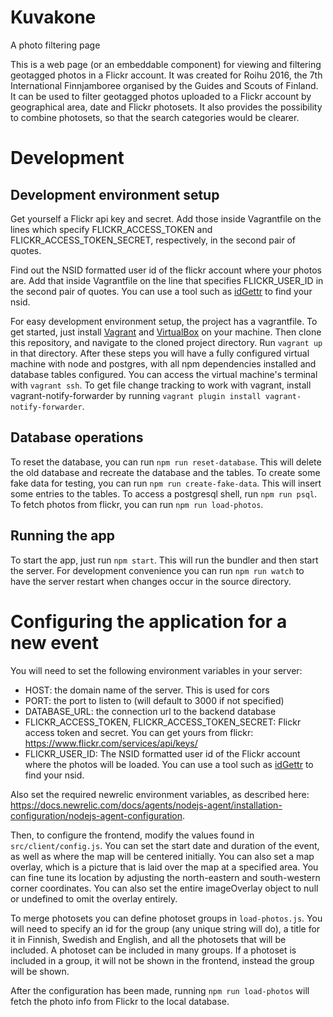 # Kuvakone
A photo filtering page

This is a web page (or an embeddable component) for viewing and filtering geotagged photos in a Flickr account. It was created for Roihu 2016, the 7th International Finnjamboree organised by the Guides and Scouts of Finland. It can be used to filter geotagged photos uploaded to a Flickr account by geographical area, date and Flickr photosets. It also provides the possibility to combine photosets, so that the search categories would be clearer.

# Development
## Development environment setup
Get yourself a Flickr api key and secret. Add those inside Vagrantfile on the lines which specify FLICKR_ACCESS_TOKEN and FLICKR_ACCESS_TOKEN_SECRET, respectively, in the second pair of quotes.

Find out the NSID formatted user id of the flickr account where your photos are. Add that inside Vagrantfile on the line that specifies FLICKR_USER_ID in the second pair of quotes. You can use a tool such as [idGettr](http://idgettr.com/) to find your nsid.

For easy development environment setup, the project has a vagrantfile. To get started, just install [Vagrant](https://www.vagrantup.com/) and [VirtualBox](https://www.virtualbox.org/) on your machine. Then clone this repository, and navigate to the cloned project directory. Run `vagrant up` in that directory.
After these steps you will have a fully configured virtual machine with node and postgres, with all npm dependencies installed and database tables configured. You can access the virtual machine's terminal with `vagrant ssh`.
To get file change tracking to work with vagrant, install vagrant-notify-forwarder by running `vagrant plugin install vagrant-notify-forwarder`.

## Database operations
To reset the database, you can run `npm run reset-database`. This will delete the old database and recreate the database and the tables.
To create some fake data for testing, you can run `npm run create-fake-data`. This will insert some entries to the tables.
To access a postgresql shell, run `npm run psql`.
To fetch photos from flickr, you can run `npm run load-photos`.

## Running the app
To start the app, just run `npm start`. This will run the bundler and then start the server. For development convenience you can run `npm run watch` to have the server restart when changes occur in the source directory.

# Configuring the application for a new event
You will need to set the following environment variables in your server:
- HOST: the domain name of the server. This is used for cors
- PORT: the port to listen to (will default to 3000 if not specified)
- DATABASE_URL: the connection url to the backend database
- FLICKR_ACCESS_TOKEN, FLICKR_ACCESS_TOKEN_SECRET: Flickr access token and secret. You can get yours from flickr: https://www.flickr.com/services/api/keys/
- FLICKR_USER_ID: The NSID formatted user id of the Flickr account where the photos will be loaded. You can use a tool such as [idGettr](http://idgettr.com/) to find your nsid.

Also set the required newrelic environment variables, as described here: https://docs.newrelic.com/docs/agents/nodejs-agent/installation-configuration/nodejs-agent-configuration.

Then, to configure the frontend, modify the values found in `src/client/config.js`. You can set the start date and duration of the event, as well as where the map will be centered initially. You can also set a map overlay, which is a picture that is laid over the map at a specified area. You can fine tune its location by adjusting the north-eastern and south-western corner coordinates. You can also set the entire imageOverlay object to null or undefined to omit the overlay entirely.

To merge photosets you can define photoset groups in `load-photos.js`. You will need to specify an id for the group (any unique string will do), a title for it in Finnish, Swedish and English, and all the photosets that will be included. A photoset can be included in many groups. If a photoset is included in a group, it will not be shown in the frontend, instead the group will be shown.

After the configuration has been made, running `npm run load-photos` will fetch the photo info from Flickr to the local database.
